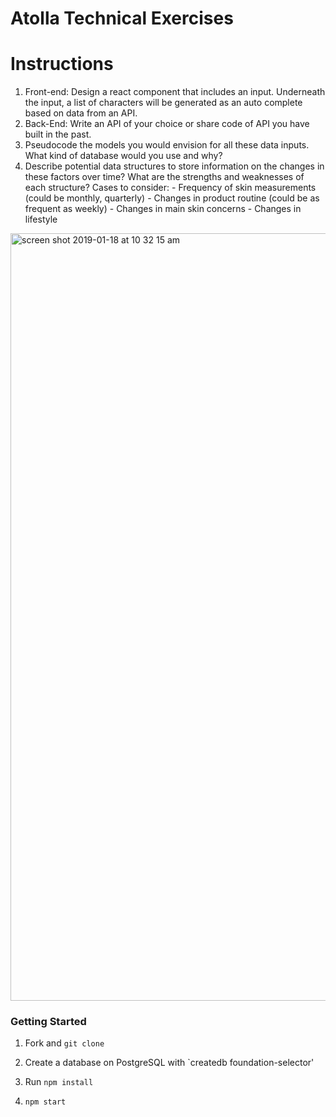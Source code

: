 # Atolla Technical Exercises

# Instructions

1. Front-end: Design a react component that includes an input. Underneath the input, a list of characters will be generated as an auto complete based on data from an API.
2. Back-End: Write an API of your choice or share code of API you have built in the past.
3. Pseudocode the models you would envision for all these data inputs. What kind of database would you use and why?
4. Describe potential data structures to store information on the changes in these factors over time? What are the strengths and weaknesses of each structure? Cases to consider: - Frequency of skin measurements (could be monthly, quarterly) - Changes in product routine (could be as frequent as weekly) - Changes in main skin concerns - Changes in lifestyle


<img width="1228" alt="screen shot 2019-01-18 at 10 32 15 am" src="https://user-images.githubusercontent.com/38846510/51396494-26251500-1b0d-11e9-8c38-e730eceb3f5c.png">


### Getting Started

1. Fork and `git clone`

2. Create a database on PostgreSQL with `createdb foundation-selector' 

3. Run `npm install`

4. `npm start`
